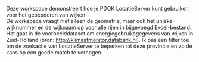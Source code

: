 
Deze workspace demonstreert hoe je PDOK LocatieServer kunt gebruiken voor het geocoderen van wijken.    
De workspace vraagt niet alleen de geometrie, maar ook het unieke wijknummer en de wijknaam op voor alle rijen in bijgevoegd Excel-bestand.    
Het gaat in de voorbeelddataset om energiegebruiksgegevens van wijken in Zuid-Holland (bron: http://klimaatmonitor.databank.nl). Ik pas een filter toe om de zoekactie van LocatieServer te beperken tot deze provincie en zo de kans op een goede match te verhogen.
